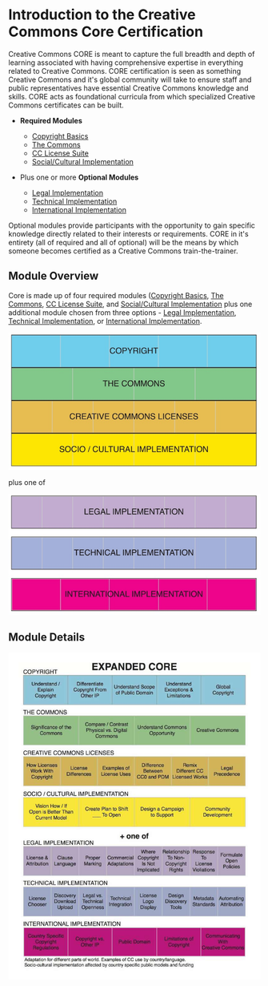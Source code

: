 # Introduction to the Creative Commons Core Certification

Creative Commons CORE is meant to capture the full breadth and depth of learning associated with having comprehensive expertise in everything related to Creative Commons. CORE certification is seen as something Creative Commons and it's global community will take to ensure staff and public representatives have essential Creative Commons knowledge and skills. CORE acts as foundational curricula from which specialized Creative Commons certificates can be built. 

* **Required Modules**
  * [Copyright Basics](core/copyright.md)
  * [The Commons](core/commons.md)
  * [CC License Suite](core/licenses.md)
  * [Social/Cultural Implementation](core/social-cultural.md)
  
* Plus one or more **Optional Modules**
  * [Legal Implementation](core/legal.md)
  * [Technical Implementation](core/technical.md)
  * [International Implementation](core/international.md)

Optional modules provide participants with the opportunity to gain specific knowledge directly related to their interests or requirements. CORE in it's entirety (all of required and all of optional) will be the means by which someone becomes certified as a Creative Commons train-the-trainer.

## Module Overview
Core  is made up of four required modules ([Copyright Basics](core/copyright.md), [The Commons](core/commons.md), [CC License Suite](core/licenses.md), and [Social/Cultural Implementation](core/social-cultural.md) plus one additional module chosen from three options - [Legal Implementation](core/legal.md), [Technical Implementation](core/technical.md), or [International Implementation](core/international.md).

![Copyright Basics, The Commons, CC Licenses, and Social/Cultural Implementation](img/core-four.jpg "Four Required Modules")

plus one of

![Legal, Technical, or International Implementation](img/core-plus.jpg "Three Optional Modules")


## Module Details

![Expanded details of core module](img/core-expanded.jpg "Each CORE module breaks down further into units of learning")



